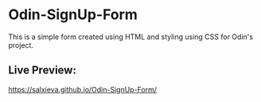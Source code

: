 # Odin-SignUp-Form

This is a simple form created using HTML and styling using CSS for Odin's project.

## Live Preview:

https://salxieva.github.io/Odin-SignUp-Form/

